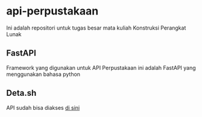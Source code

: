 # api-perpustakaan
Ini adalah repositori untuk tugas besar mata kuliah Konstruksi Perangkat Lunak

## FastAPI
Framework yang digunakan untuk API Perpustakaan ini adalah FastAPI yang menggunakan bahasa python

## Deta.sh
API sudah bisa diakses [di sini](https://w5bzmo.deta.dev)
